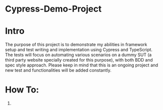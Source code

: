 # Cypress-Demo-Project

# Intro

The purpose of this project is to demonstrate my abilities in framework setup and test writing and implementation using Cypress and TypeScript. The tests will focus on automating various scenarios on a dummy SUT (a third party website specially created for this purpose), with both BDD and spec style approach. Please keep in mind that this is an ongoing project and new test and functionalities will be added constantly.

# How To:

1.
